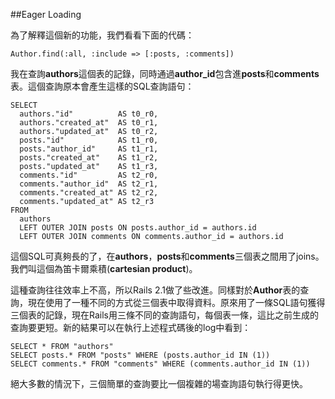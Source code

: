 ##Eager Loading

為了解釋這個新的功能，我們看看下面的代碼：

	Author.find(:all, :include => [:posts, :comments])
	
我在查詢**authors**這個表的記錄，同時通過**author_id**包含進**posts**和**comments**表。這個查詢原本會產生這樣的SQL查詢語句：

	SELECT
	  authors."id"          AS t0_r0,
	  authors."created_at"  AS t0_r1,
	  authors."updated_at"  AS t0_r2,
	  posts."id"            AS t1_r0,
	  posts."author_id"     AS t1_r1,
	  posts."created_at"    AS t1_r2,
	  posts."updated_at"    AS t1_r3,
	  comments."id"         AS t2_r0,
	  comments."author_id"  AS t2_r1,
	  comments."created_at" AS t2_r2,
	  comments."updated_at" AS t2_r3
	FROM
	  authors
	  LEFT OUTER JOIN posts ON posts.author_id = authors.id
	  LEFT OUTER JOIN comments ON comments.author_id = authors.id


這個SQL可真夠長的了，在**authors**，**posts**和**comments**三個表之間用了joins。我們叫這個為笛卡爾乘積(**cartesian product**)。


這種查詢往往效率上不高，所以Rails 2.1做了些改進。同樣對於**Author**表的查詢，現在使用了一種不同的方式從三個表中取得資料。原來用了一條SQL語句獲得三個表的記錄，現在Rails用三條不同的查詢語句，每個表一條，這比之前生成的查詢要更短。新的結果可以在執行上述程式碼後的log中看到：

	SELECT * FROM "authors"
	SELECT posts.* FROM "posts" WHERE (posts.author_id IN (1))
	SELECT comments.* FROM "comments" WHERE (comments.author_id IN (1))

絕大多數的情況下，三個簡單的查詢要比一個複雜的場查詢語句執行得更快。